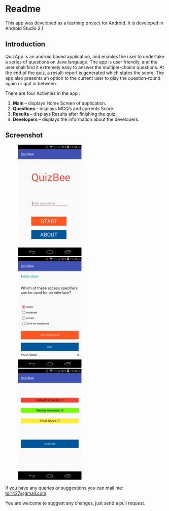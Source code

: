 # Readme
This app was developed as a learning project for Android. It is developed in Android Studio 2.1

## Introduction
QuizApp is an android based application, and enables the user to undertake a series of questions on Java language. The app is user friendly, and the user shall find it extremely easy to answer the multiple-choice questions. At the end of the quiz, a result-report is generated which states the score. The app also presents an option to the current user to play the question-round again or quit in between.

There are four Activities in the app :

<ol>
<li> <b>Main </b>– displays Home Screen of application.
<li> <b>Questions </b>– displays MCQ’s and currents Score.
<li> <b>Results </b>– displays Results after finishing the quiz.
<li> <b>Developers </b>– displays the information about the developers.</ol>

## Screenshot

<p id="img_cont">
	<img src="/screenshot/pic1.png" width = "200" height= "350" hspace=40>
	<img src="/screenshot/pic2.png" width = "200" height= "350" hspace=40>
	<img src="/screenshot/pic3.png" width = "200" height= "350" hspace=40>
</p>

If you have any queries or suggestions you can mail me: toir427@gmail.com

You are welcome to suggest any changes, just send a pull request.
